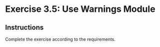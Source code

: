 # Exercise 3.5: Use Warnings Module

## Instructions

Complete the exercise according to the requirements.
